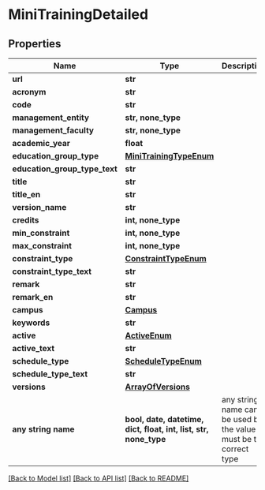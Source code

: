 # MiniTrainingDetailed


## Properties
Name | Type | Description | Notes
------------ | ------------- | ------------- | -------------
**url** | **str** |  | [optional] 
**acronym** | **str** |  | [optional] 
**code** | **str** |  | [optional] 
**management_entity** | **str, none_type** |  | [optional] 
**management_faculty** | **str, none_type** |  | [optional] 
**academic_year** | **float** |  | [optional] 
**education_group_type** | [**MiniTrainingTypeEnum**](MiniTrainingTypeEnum.md) |  | [optional] 
**education_group_type_text** | **str** |  | [optional] 
**title** | **str** |  | [optional] 
**title_en** | **str** |  | [optional] 
**version_name** | **str** |  | [optional] 
**credits** | **int, none_type** |  | [optional] 
**min_constraint** | **int, none_type** |  | [optional] 
**max_constraint** | **int, none_type** |  | [optional] 
**constraint_type** | [**ConstraintTypeEnum**](ConstraintTypeEnum.md) |  | [optional] 
**constraint_type_text** | **str** |  | [optional] 
**remark** | **str** |  | [optional] 
**remark_en** | **str** |  | [optional] 
**campus** | [**Campus**](Campus.md) |  | [optional] 
**keywords** | **str** |  | [optional] 
**active** | [**ActiveEnum**](ActiveEnum.md) |  | [optional] 
**active_text** | **str** |  | [optional] 
**schedule_type** | [**ScheduleTypeEnum**](ScheduleTypeEnum.md) |  | [optional] 
**schedule_type_text** | **str** |  | [optional] 
**versions** | [**ArrayOfVersions**](ArrayOfVersions.md) |  | [optional] 
**any string name** | **bool, date, datetime, dict, float, int, list, str, none_type** | any string name can be used but the value must be the correct type | [optional]

[[Back to Model list]](../README.md#documentation-for-models) [[Back to API list]](../README.md#documentation-for-api-endpoints) [[Back to README]](../README.md)


